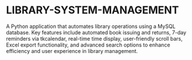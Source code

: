 # LIBRARY-SYSTEM-MANAGEMENT
A Python application that automates library operations using a MySQL database. Key features include automated book issuing and returns, 7-day reminders via tkcalendar, real-time time display, user-friendly scroll bars, Excel export functionality, and advanced search options to enhance efficiency and user experience in library management. 
